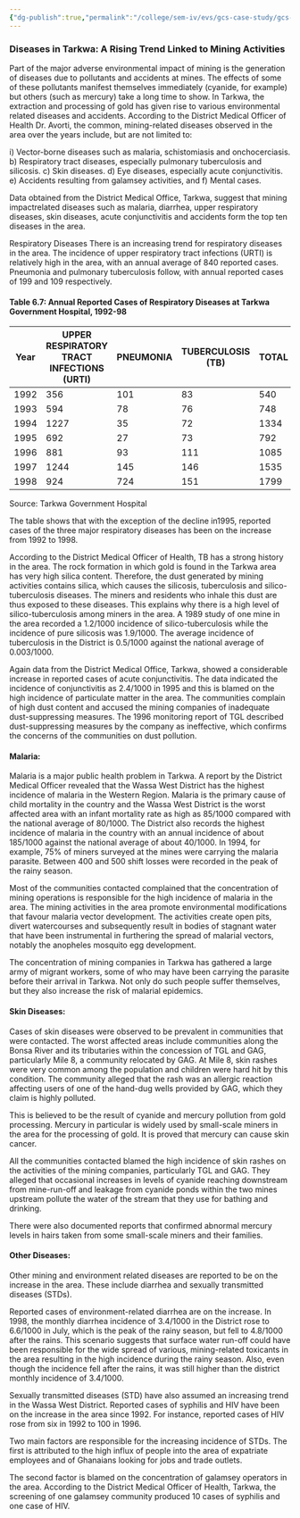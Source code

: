 ```yaml
---
{"dg-publish":true,"permalink":"/college/sem-iv/evs/gcs-case-study/gcs-human-impact/"}
---
```



### Diseases in Tarkwa: A Rising Trend Linked to Mining Activities

Part of the major adverse environmental impact of mining is the generation of diseases due to pollutants and accidents at mines. The effects of some of these pollutants manifest themselves immediately (cyanide, for example) but others (such as mercury) take a long time to show. In Tarkwa, the extraction and processing of gold has given rise to various environmental related diseases and accidents. According to the District Medical Officer of Health Dr. Avorti, the common, mining-related diseases observed in the area over the years include, but are not limited to: 

i) Vector-borne diseases such as malaria, schistomiasis and onchocerciasis. 
b) Respiratory tract diseases, especially pulmonary tuberculosis and silicosis.
c) Skin diseases. d) Eye diseases, especially acute conjunctivitis. 
e) Accidents resulting from galamsey activities, and 
f) Mental cases.

Data obtained from the District Medical Office, Tarkwa, suggest that mining impactrelated diseases such as malaria, diarrhea, upper respiratory diseases, skin diseases, acute conjunctivitis and accidents form the top ten diseases in the area.

Respiratory Diseases There is an increasing trend for respiratory diseases in the area. The incidence of upper respiratory tract infections (URTI) is relatively high in the area, with an annual average of 840 reported cases. Pneumonia and pulmonary tuberculosis follow, with annual reported cases of 199 and 109 respectively.

#### Table 6.7: Annual Reported Cases of Respiratory Diseases at Tarkwa Government Hospital, 1992-98

| Year | UPPER RESPIRATORY TRACT INFECTIONS (URTI) | PNEUMONIA | TUBERCULOSIS (TB) | TOTAL |
| ---- | ----------------------------------------- | --------- | ----------------- | ----- |
| 1992 | 356                                       | 101       | 83                | 540   |
| 1993 | 594                                       | 78        | 76                | 748   |
| 1994 | 1227                                      | 35        | 72                | 1334  |
| 1995 | 692                                       | 27        | 73                | 792   |
| 1996 | 881                                       | 93        | 111               | 1085  |
| 1997 | 1244                                      | 145       | 146               | 1535  |
| 1998 | 924                                       | 724       | 151               | 1799  |
Source: Tarkwa Government Hospital

The table shows that with the exception of the decline in1995, reported cases of the three major respiratory diseases has been on the increase from 1992 to 1998. 

According to the District Medical Officer of Health, TB has a strong history in the area. The rock formation in which gold is found in the Tarkwa area has very high silica content. Therefore, the dust generated by mining activities contains silica, which causes the silicosis, tuberculosis and silico-tuberculosis diseases. The miners and residents who inhale this dust are thus exposed to these diseases. This explains why there is a high level of silico-tuberculosis among miners in the area. A 1989 study of one mine in the area recorded a 1.2/1000 incidence of silico-tuberculosis while the incidence of pure silicosis was 1.9/1000. The average incidence of tuberculosis in the District is 0.5/1000 against the national average of 0.003/1000. 

Again data from the District Medical Office, Tarkwa, showed a considerable increase in reported cases of acute conjunctivitis. The data indicated the incidence of conjunctivitis as 2.4/1000 in 1995 and this is blamed on the high incidence of particulate matter in the area. The communities complain of high dust content and accused the mining companies of inadequate dust-suppressing measures. The 1996 monitoring report of TGL described dust-suppressing measures by the company as ineffective, which confirms the concerns of the communities on dust pollution.

#### Malaria:
Malaria is a major public health problem in Tarkwa. A report by the District Medical Officer revealed that the Wassa West District has the highest incidence of malaria in the Western Region. Malaria is the primary cause of child mortality in the country and the Wassa West District is the worst affected area with an infant mortality rate as high as 85/1000 compared with the national average of 80/1000. The District also records the highest incidence of malaria in the country with an annual incidence of about 185/1000 against the national average of about 40/1000. In 1994, for example, 75% of miners surveyed at the mines were carrying the malaria parasite. Between 400 and 500 shift losses were recorded in the peak of the rainy season.

Most of the communities contacted complained that the concentration of mining operations is responsible for the high incidence of malaria in the area. The mining activities in the area promote environmental modifications that favour malaria vector development. The activities create open pits, divert watercourses and subsequently result in bodies of stagnant water that have been instrumental in furthering the spread of malarial vectors, notably the anopheles mosquito egg development.

The concentration of mining companies in Tarkwa has gathered a large army of migrant workers, some of who may have been carrying the parasite before their arrival in Tarkwa. Not only do such people suffer themselves, but they also increase the risk of malarial epidemics.

#### Skin Diseases:
Cases of skin diseases were observed to be prevalent in communities that were contacted. The worst affected areas include communities along the Bonsa River and its tributaries within the concession of TGL and GAG, particularly Mile 8, a community relocated by GAG. At Mile 8, skin rashes were very common among the population and children were hard hit by this condition. The community alleged that the rash was an allergic reaction affecting users of one of the hand-dug wells provided by GAG, which they claim is highly polluted. 

This is believed to be the result of cyanide and mercury pollution from gold processing. Mercury in particular is widely used by small-scale miners in the area for the processing of gold. It is proved that mercury can cause skin cancer. 

All the communities contacted blamed the high incidence of skin rashes on the activities of the mining companies, particularly TGL and GAG. They alleged that occasional increases in levels of cyanide reaching downstream from mine-run-off and leakage from cyanide ponds within the two mines upstream pollute the water of the stream that they use for bathing and drinking. 

There were also documented reports that confirmed abnormal mercury levels in hairs taken from some small-scale miners and their families.

#### Other Diseases:
Other mining and environment related diseases are reported to be on the increase in the area. These include diarrhea and sexually transmitted diseases (STDs). 

Reported cases of environment-related diarrhea are on the increase. In 1998, the monthly diarrhea incidence of 3.4/1000 in the District rose to 6.6/1000 in July, which is the peak of the rainy season, but fell to 4.8/1000 after the rains. This scenario suggests that surface water run-off could have been responsible for the wide spread of various, mining-related toxicants in the area resulting in the high incidence during the rainy season. Also, even though the incidence fell after the rains, it was still higher than the district monthly incidence of 3.4/1000. 

Sexually transmitted diseases (STD) have also assumed an increasing trend in the Wassa West District. Reported cases of syphilis and HIV have been on the increase in the area since 1992. For instance, reported cases of HIV rose from six in 1992 to 100 in 1996. 

Two main factors are responsible for the increasing incidence of STDs. The first is attributed to the high influx of people into the area of expatriate employees and of Ghanaians looking for jobs and trade outlets.

The second factor is blamed on the concentration of galamsey operators in the area. According to the District Medical Officer of Health, Tarkwa, the screening of one galamsey community produced 10 cases of syphilis and one case of HIV.

